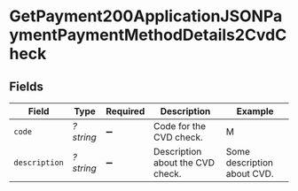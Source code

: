 # GetPayment200ApplicationJSONPaymentPaymentMethodDetails2CvdCheck


## Fields

| Field                            | Type                             | Required                         | Description                      | Example                          |
| -------------------------------- | -------------------------------- | -------------------------------- | -------------------------------- | -------------------------------- |
| `code`                           | *?string*                        | :heavy_minus_sign:               | Code for the CVD check.          | M                                |
| `description`                    | *?string*                        | :heavy_minus_sign:               | Description about the CVD check. | Some description about CVD.      |